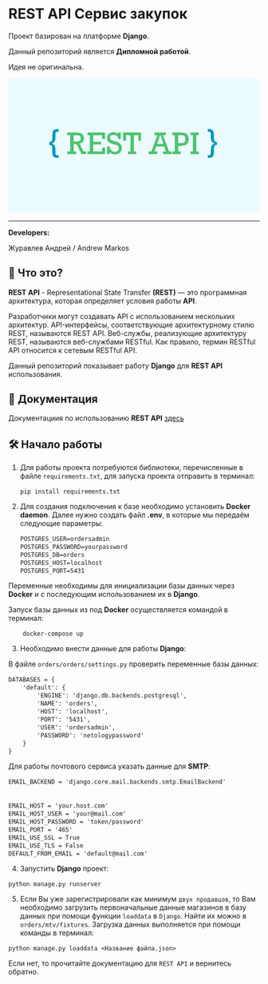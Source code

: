 # REST API Сервис закупок
Проект базирован на платформе **Django**.

Данный репозиторий является **Дипломной работой**.

Идея не оригинальна.

![vkinder-logo](img/banner.png)
___

**Developers:**

Журавлев Андрей / Andrew Markos


## 🧐 Что это?

**REST API** - Representational State Transfer **(REST)** — это программная архитектура, которая определяет условия работы **API**.

Разработчики могут создавать API с использованием нескольких архитектур. API-интерфейсы, соответствующие архитектурному стилю REST, называются REST API. Веб-службы, реализующие архитектуру REST, называются веб-службами RESTful. Как правило, термин RESTful API относится к сетевым RESTful API.

Данный репозиторий показывает работу **Django** для **REST API** использования.

## 🔎 Документация

Документациия по использованию **REST API**  [здесь](/rest_api_doc.md)


## 🛠️ Начало работы

1. Для работы проекта потребуются библиотеки, перечисленные в файле `requirements.txt`, для запуска проекта отправить в терминал:

    ```
    pip install requirements.txt
    ```
2. Для создания подключения к базе необходимо установить **Docker daemon**.
Далее нужно создать файл **.env**, в которые мы передаём следующие параметры:

    ```
    POSTGRES_USER=ordersadmin
    POSTGRES_PASSWORD=yourpassword
    POSTGRES_DB=orders
    POSTGRES_HOST=localhost
    POSTGRES_PORT=5431
    ```
Переменные необходимы для инициализации базы данных через **Docker** и с последующим использованием их в **Django**.

Запуск базы данных из под **Docker** осуществляется командой в терминал:

```
    docker-compose up
```
3. Необходимо внести данные для работы **Django**:

В файле `orders/orders/settings.py` проверить переменные базы данных:
```
DATABASES = {
    'default': {
        'ENGINE': 'django.db.backends.postgresql',
        'NAME': 'orders',
        'HOST': 'localhost',
        'PORT': '5431',
        'USER': 'ordersadmin',
        'PASSWORD': 'netologypassword'
    }
}
```

Для работы почтового сервиса указать данные для **SMTP**:

```
EMAIL_BACKEND = 'django.core.mail.backends.smtp.EmailBackend'


EMAIL_HOST = 'your.host.com'
EMAIL_HOST_USER = 'your@mail.com'
EMAIL_HOST_PASSWORD = 'token/password'
EMAIL_PORT = '465'
EMAIL_USE_SSL = True
EMAIL_USE_TLS = False
DEFAULT_FROM_EMAIL = 'default@mail.com'
```
4. Запустить **Django** проект:
```
python manage.py runserver
```

5. Если Вы уже зарегистрировали как минимум `двух продавцов`, то Вам необходимо загрузить первоначальные данные магазинов в базу данных при помощи функции `loaddata` в `Django`. Найти их можно в `orders/mtv/fixtures`. Загрузка данных выполняется при помощи команды в терминал:
```
python manage.py loaddata <Название файла.json>
```
Если нет, то прочитайте документацию для `REST API` и вернитесь обратно.

